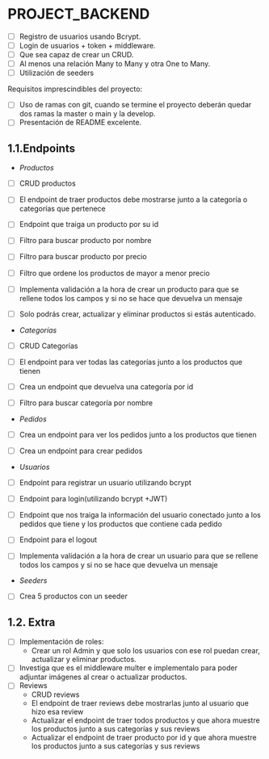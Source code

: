# PROJECT_BACKEND

- [ ] Registro de usuarios usando Bcrypt.
- [ ] Login de usuarios + token + middleware.
- [ ] Que sea capaz de crear un CRUD.
- [ ] Al menos una relación Many to Many y otra One to Many.
- [ ] Utilización de seeders

Requisitos imprescindibles del proyecto:
- [ ] Uso de ramas con git, cuando se termine el proyecto deberán quedar dos ramas la master o main y la develop.
- [ ] Presentación de README excelente.

## 1.1.Endpoints
  - _Productos_
- [ ] CRUD productos
- [ ] El endpoint de traer productos debe mostrarse junto a la categoría o categorías que pertenece
- [ ] Endpoint que traiga un producto por su id
- [ ] Filtro para buscar producto por nombre
- [ ] Filtro para buscar producto por precio
- [ ] Filtro que ordene los productos de mayor a menor precio
- [ ] Implementa validación a la hora de crear un producto para que se rellene todos los campos y si no se hace que devuelva un mensaje
- [ ] Solo podrás crear, actualizar y eliminar productos si estás autenticado.



- _Categorías_
- [ ] CRUD Categorías
- [ ] El endpoint para ver todas las categorías junto a los productos que tienen
- [ ] Crea un endpoint que devuelva una categoría por id
- [ ] Filtro para buscar categoría por nombre



- _Pedidos_
- [ ] Crea un endpoint para ver los pedidos junto a los productos que tienen 
- [ ] Crea un endpoint para crear pedidos




- _Usuarios_
- [ ] Endpoint para registrar un usuario utilizando bcrypt
- [ ] Endpoint para login(utilizando bcrypt +JWT)
- [ ] Endpoint que nos traiga la información del usuario conectado junto a los pedidos que tiene y los productos que contiene cada pedido
- [ ] Endpoint para el logout
- [ ] Implementa validación a la hora de crear un usuario para que se rellene todos los campos y si no se hace que devuelva un mensaje



 - _Seeders_
- [ ] Crea 5 productos con un seeder

## 1.2. Extra		
- [ ] Implementación de roles:
    - Crear un rol Admin y que solo los usuarios con ese rol puedan crear, actualizar y eliminar productos.
- [ ] Investiga que es el middleware multer e implementalo para poder adjuntar imágenes al crear o actualizar productos.
- [ ] Reviews
    - CRUD reviews
    - El endpoint de traer reviews debe mostrarlas junto al usuario que hizo esa review
    - Actualizar el endpoint de traer todos productos y que ahora muestre los productos junto a sus categorías y sus reviews
    - Actualizar el endpoint de traer producto por id y que ahora muestre los productos junto a sus categorías y sus reviews


